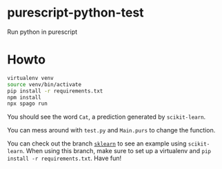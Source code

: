 # purescript-python-test

Run python in purescript

# Howto

```bash
virtualenv venv
source venv/bin/activate
pip install -r requirements.txt
npm install
npx spago run
```

You should see the word `Cat`, a prediction generated by `scikit-learn`.

You can mess around with `test.py` and `Main.purs` to change the function.

You can check out the branch [`sklearn`](https://github.com/mikesol/purescript-python-hack/tree/sklearn) to see an example using `scikit-learn`. When using this branch, make sure to set up a virtualenv and `pip install -r requirements.txt`. Have fun!
